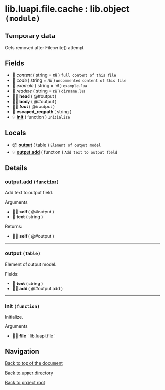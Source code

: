 # lib.luapi.file.cache : lib.object `(module)`

## Temporary data

Gets removed after File:write() attempt.

## Fields

+ 📝 _content_ ( string = *nil* )
	`full content of this file`
+ 📝 _code_ ( string = *nil* )
	`uncommented content of this file`
+ 📝 _example_ ( string = *nil* )
	`example.lua`
+ 📝 _readme_ ( string = *nil* )
	`dirname.lua`
+ 👨‍👦 **head** ( @#output )
+ 👨‍👦 **body** ( @#output )
+ 👨‍👦 **foot** ( @#output )
+ 📝 **escaped_reqpath** ( string )
+ 💡 **[init][@:init]** ( function )
	`Initialize`

## Locals

+ 📦 **[output][@:output]** ( table )
	`Element of output model`
+ 💡 **[output.add][@:output.add]** ( function )
	`Add text to output field`

## Details

### output.add `(function)`

Add text to output field.

Arguments:

+ 👨‍👦 **self** ( @#output )
+ 📝 **text** ( string )

Returns:

+ 👨‍👦 **self** ( @#output )

---

### output `(table)`

Element of output model.

Fields:

+ 📝 **text** ( string )
+ 👨‍👦 **add** ( @#output.add )

---

### init `(function)`

Initialize.

Arguments:

+ 👨‍👦 **file** ( lib.luapi.file )

## Navigation

[Back to top of the document](#libluapifilecache--libobject-module)

[Back to upper directory](..)

[Back to project root](/../..)

[@:init]: #init-function
[@:output.add]: #outputadd-function
[@:output]: #output-table
[@]: #libluapifilecache--libobject-module
